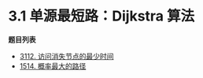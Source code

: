 # 3.1 单源最短路：Dijkstra 算法

**题目列表**

- [3112. 访问消失节点的最少时间](https://leetcode.cn/problems/minimum-time-to-visit-disappearing-nodes/description/)
- [1514. 概率最大的路径](https://leetcode.cn/problems/path-with-maximum-probability/description/)
